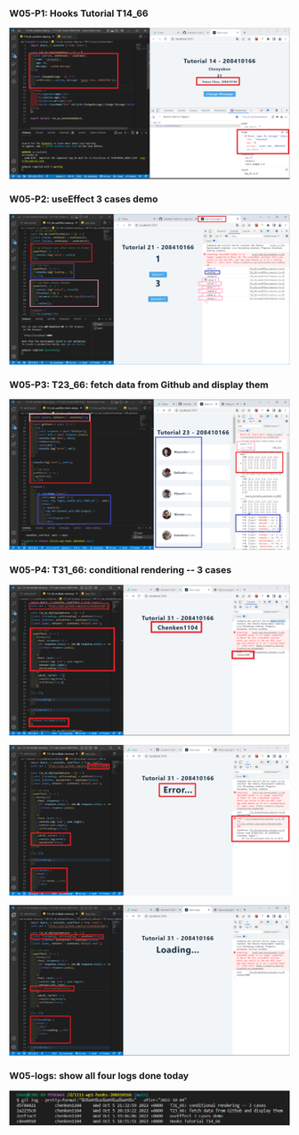 ### W05-P1: Hooks Tutorial T14_66

![](w05-p1.PNG)

### W05-P2: useEffect 3 cases demo

![](w05-p2.PNG)

### W05-P3: T23_66: fetch data from Github and display them

![](w05-p3.PNG)

### W05-P4: T31_66: conditional rendering -- 3 cases

![](w05-p4-1.PNG)

![](w05-p4-2.PNG)

![](w05-p4-3.PNG)

### W05-logs: show all four logs done today

![](w05-logs.png)
